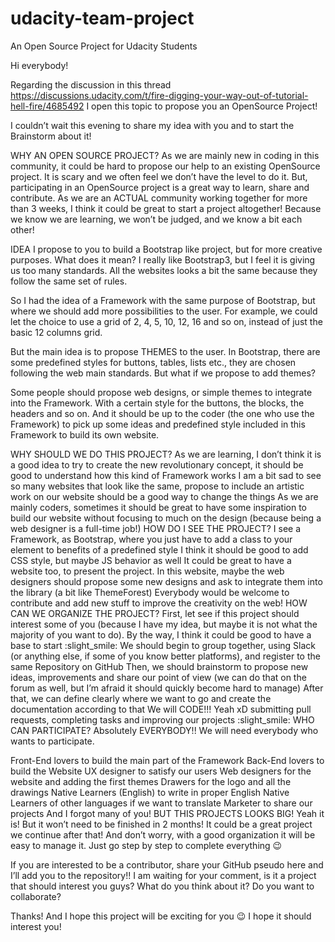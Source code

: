 # udacity-team-project
An Open Source Project for Udacity Students

Hi everybody!

Regarding the discussion in this thread https://discussions.udacity.com/t/fire-digging-your-way-out-of-tutorial-hell-fire/4685492 I open this topic to propose you an OpenSource Project!

I couldn’t wait this evening to share my idea with you and to start the Brainstorm about it!

WHY AN OPEN SOURCE PROJECT?
As we are mainly new in coding in this community, it could be hard to propose our help to an existing OpenSource project. It is scary and we often feel we don’t have the level to do it.
But, participating in an OpenSource project is a great way to learn, share and contribute.
As we are an ACTUAL community working together for more than 3 weeks, I think it could be great to start a project altogether! Because we know we are learning, we won’t be judged, and we know a bit each other!

IDEA
I propose to you to build a Bootstrap like project, but for more creative purposes.
What does it mean?
I really like Bootstrap3, but I feel it is giving us too many standards. All the websites looks a bit the same because they follow the same set of rules.

So I had the idea of a Framework with the same purpose of Bootstrap, but where we should add more possibilities to the user.
For example, we could let the choice to use a grid of 2, 4, 5, 10, 12, 16 and so on, instead of just the basic 12 columns grid.

But the main idea is to propose THEMES to the user.
In Bootstrap, there are some predefined styles for buttons, tables, lists etc., they are chosen following the web main standards. But what if we propose to add themes?

Some people should propose web designs, or simple themes to integrate into the Framework. With a certain style for the buttons, the blocks, the headers and so on. And it should be up to the coder (the one who use the Framework) to pick up some ideas and predefined style included in this Framework to build its own website.

WHY SHOULD WE DO THIS PROJECT?
As we are learning, I don’t think it is a good idea to try to create the new revolutionary concept, it should be good to understand how this kind of Framework works
I am a bit sad to see so many websites that look like the same, propose to include an artistic work on our website should be a good way to change the things
As we are mainly coders, sometimes it should be great to have some inspiration to build our website without focusing to much on the design (because being a web designer is a full-time job!)
HOW DO I SEE THE PROJECT?
I see a Framework, as Bootstrap, where you just have to add a class to your element to benefits of a predefined style
I think it should be good to add CSS style, but maybe JS behavior as well
It could be great to have a website too, to present the project. In this website, maybe the web designers should propose some new designs and ask to integrate them into the library (a bit like ThemeForest)
Everybody would be welcome to contribute and add new stuff to improve the creativity on the web!
HOW CAN WE ORGANIZE THE PROJECT?
First, let see if this project should interest some of you (because I have my idea, but maybe it is not what the majority of you want to do). By the way, I think it could be good to have a base to start :slight_smile:
We should begin to group together, using Slack (or anything else, if some of you know better platforms), and register to the same Repository on GitHub
Then, we should brainstorm to propose new ideas, improvements and share our point of view (we can do that on the forum as well, but I’m afraid it should quickly become hard to manage)
After that, we can define clearly where we want to go and create the documentation according to that
We will CODE!!! Yeah xD submitting pull requests, completing tasks and improving our projects :slight_smile:
WHO CAN PARTICIPATE?
Absolutely EVERYBODY!!
We will need everybody who wants to participate.

Front-End lovers to build the main part of the Framework
Back-End lovers to build the Website
UX designer to satisfy our users
Web designers for the website and adding the first themes
Drawers for the logo and all the drawings
Native Learners (English) to write in proper English
Native Learners of other languages if we want to translate
Marketer to share our projects
And I forgot many of you!
BUT THIS PROJECTS LOOKS BIG!
Yeah it is! But it won’t need to be finished in 2 months! It could be a great project we continue after that!
And don’t worry, with a good organization it will be easy to manage it. Just go step by step to complete everything :wink:

If you are interested to be a contributor, share your GitHub pseudo here and I’ll add you to the repository!!
I am waiting for your comment, is it a project that should interest you guys? What do you think about it? Do you want to collaborate?

Thanks! And I hope this project will be exciting for you :wink: I hope it should interest you!
